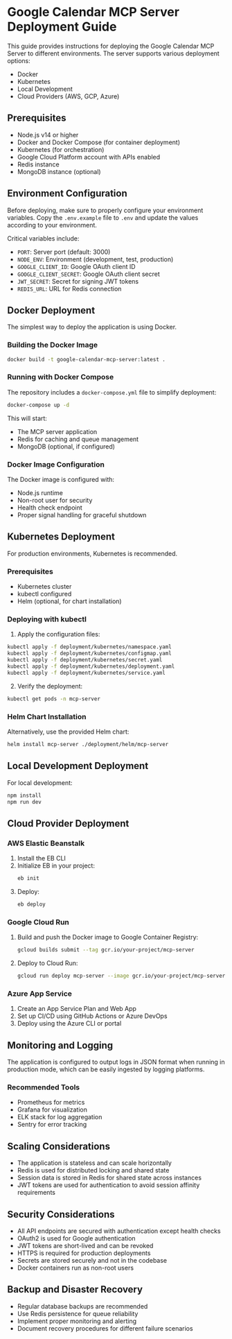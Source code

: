 # Google Calendar MCP Server Deployment Guide

This guide provides instructions for deploying the Google Calendar MCP Server to different environments. The server supports various deployment options:

- Docker
- Kubernetes
- Local Development
- Cloud Providers (AWS, GCP, Azure)

## Prerequisites

- Node.js v14 or higher
- Docker and Docker Compose (for container deployment)
- Kubernetes (for orchestration)
- Google Cloud Platform account with APIs enabled
- Redis instance
- MongoDB instance (optional)

## Environment Configuration

Before deploying, make sure to properly configure your environment variables. Copy the `.env.example` file to `.env` and update the values according to your environment.

Critical variables include:

- `PORT`: Server port (default: 3000)
- `NODE_ENV`: Environment (development, test, production)
- `GOOGLE_CLIENT_ID`: Google OAuth client ID
- `GOOGLE_CLIENT_SECRET`: Google OAuth client secret
- `JWT_SECRET`: Secret for signing JWT tokens
- `REDIS_URL`: URL for Redis connection

## Docker Deployment

The simplest way to deploy the application is using Docker.

### Building the Docker Image

```bash
docker build -t google-calendar-mcp-server:latest .
```

### Running with Docker Compose

The repository includes a `docker-compose.yml` file to simplify deployment:

```bash
docker-compose up -d
```

This will start:
- The MCP server application
- Redis for caching and queue management
- MongoDB (optional, if configured)

### Docker Image Configuration

The Docker image is configured with:
- Node.js runtime
- Non-root user for security
- Health check endpoint
- Proper signal handling for graceful shutdown

## Kubernetes Deployment

For production environments, Kubernetes is recommended.

### Prerequisites

- Kubernetes cluster
- kubectl configured
- Helm (optional, for chart installation)

### Deploying with kubectl

1. Apply the configuration files:

```bash
kubectl apply -f deployment/kubernetes/namespace.yaml
kubectl apply -f deployment/kubernetes/configmap.yaml
kubectl apply -f deployment/kubernetes/secret.yaml
kubectl apply -f deployment/kubernetes/deployment.yaml
kubectl apply -f deployment/kubernetes/service.yaml
```

2. Verify the deployment:

```bash
kubectl get pods -n mcp-server
```

### Helm Chart Installation

Alternatively, use the provided Helm chart:

```bash
helm install mcp-server ./deployment/helm/mcp-server
```

## Local Development Deployment

For local development:

```bash
npm install
npm run dev
```

## Cloud Provider Deployment

### AWS Elastic Beanstalk

1. Install the EB CLI
2. Initialize EB in your project:
   ```bash
   eb init
   ```
3. Deploy:
   ```bash
   eb deploy
   ```

### Google Cloud Run

1. Build and push the Docker image to Google Container Registry:
   ```bash
   gcloud builds submit --tag gcr.io/your-project/mcp-server
   ```
2. Deploy to Cloud Run:
   ```bash
   gcloud run deploy mcp-server --image gcr.io/your-project/mcp-server --platform managed
   ```

### Azure App Service

1. Create an App Service Plan and Web App
2. Set up CI/CD using GitHub Actions or Azure DevOps
3. Deploy using the Azure CLI or portal

## Monitoring and Logging

The application is configured to output logs in JSON format when running in production mode, which can be easily ingested by logging platforms.

### Recommended Tools

- Prometheus for metrics
- Grafana for visualization
- ELK stack for log aggregation
- Sentry for error tracking

## Scaling Considerations

- The application is stateless and can scale horizontally
- Redis is used for distributed locking and shared state
- Session data is stored in Redis for shared state across instances
- JWT tokens are used for authentication to avoid session affinity requirements

## Security Considerations

- All API endpoints are secured with authentication except health checks
- OAuth2 is used for Google authentication
- JWT tokens are short-lived and can be revoked
- HTTPS is required for production deployments
- Secrets are stored securely and not in the codebase
- Docker containers run as non-root users

## Backup and Disaster Recovery

- Regular database backups are recommended
- Use Redis persistence for queue reliability
- Implement proper monitoring and alerting
- Document recovery procedures for different failure scenarios